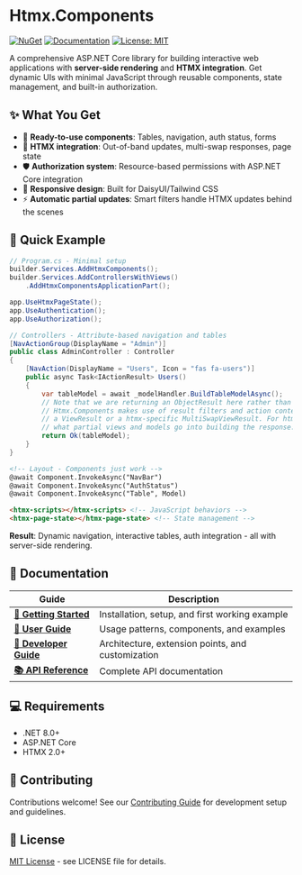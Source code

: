 # Htmx.Components

[![NuGet](https://img.shields.io/nuget/v/Htmx.Components.svg)](https://www.nuget.org/packages/Htmx.Components/)
[![Documentation](https://img.shields.io/badge/docs-latest-blue.svg)](https://ucdavis.github.io/Htmx.Components/)
[![License: MIT](https://img.shields.io/badge/License-MIT-yellow.svg)](LICENSE)

A comprehensive ASP.NET Core library for building interactive web applications with **server-side rendering** and **HTMX integration**. Get dynamic UIs with minimal JavaScript through reusable components, state management, and built-in authorization.

## ✨ What You Get

- 🚀 **Ready-to-use components**: Tables, navigation, auth status, forms
- 🔧 **HTMX integration**: Out-of-band updates, multi-swap responses, page state
- 🛡️ **Authorization system**: Resource-based permissions with ASP.NET Core integration  
- 📱 **Responsive design**: Built for DaisyUI/Tailwind CSS
- ⚡ **Automatic partial updates**: Smart filters handle HTMX updates behind the scenes

## 🚀 Quick Example

```csharp
// Program.cs - Minimal setup
builder.Services.AddHtmxComponents();
builder.Services.AddControllersWithViews()
    .AddHtmxComponentsApplicationPart();

app.UseHtmxPageState();
app.UseAuthentication();
app.UseAuthorization();
```

```csharp
// Controllers - Attribute-based navigation and tables
[NavActionGroup(DisplayName = "Admin")]
public class AdminController : Controller
{
    [NavAction(DisplayName = "Users", Icon = "fas fa-users")]
    public async Task<IActionResult> Users()
    {
        var tableModel = await _modelHandler.BuildTableModelAsync();
        // Note that we are returning an ObjectResult here rather than a ViewResult.
        // Htmx.Components makes use of result filters and action context to determine whether to return
        // a ViewResult or a htmx-specific MultiSwapViewResult. For htmx requests, filters determine
        // what partial views and models go into building the response.
        return Ok(tableModel);
    }
}
```

```html
<!-- Layout - Components just work -->
@await Component.InvokeAsync("NavBar")
@await Component.InvokeAsync("AuthStatus")
@await Component.InvokeAsync("Table", Model)

<htmx-scripts></htmx-scripts> <!-- JavaScript behaviors -->
<htmx-page-state></htmx-page-state> <!-- State management -->
```

**Result**: Dynamic navigation, interactive tables, auth integration - all with server-side rendering.

## 📖 Documentation

| Guide | Description |
|-------|-------------|
| **[🚀 Getting Started](https://ucdavis.github.io/Htmx.Components/articles/getting-started.html)** | Installation, setup, and first working example |
| **[👤 User Guide](https://ucdavis.github.io/Htmx.Components/articles/user-guide/basic-usage.html)** | Usage patterns, components, and examples |  
| **[🔧 Developer Guide](https://ucdavis.github.io/Htmx.Components/articles/developer-guide/architecture.html)** | Architecture, extension points, and customization |
| **[📚 API Reference](https://ucdavis.github.io/Htmx.Components/api/)** | Complete API documentation |

## 💻 Requirements

- .NET 8.0+
- ASP.NET Core
- HTMX 2.0+

## 🤝 Contributing

Contributions welcome! See our [Contributing Guide](https://ucdavis.github.io/Htmx.Components/articles/developer-guide/contributing.html) for development setup and guidelines.

## 📄 License

[MIT License](LICENSE) - see LICENSE file for details.